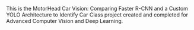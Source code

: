 This is the MotorHead Car Vision: Comparing Faster R-CNN and a Custom YOLO Architecture to Identify Car Class project created and completed for Advanced Computer Vision and Deep Learning. 

